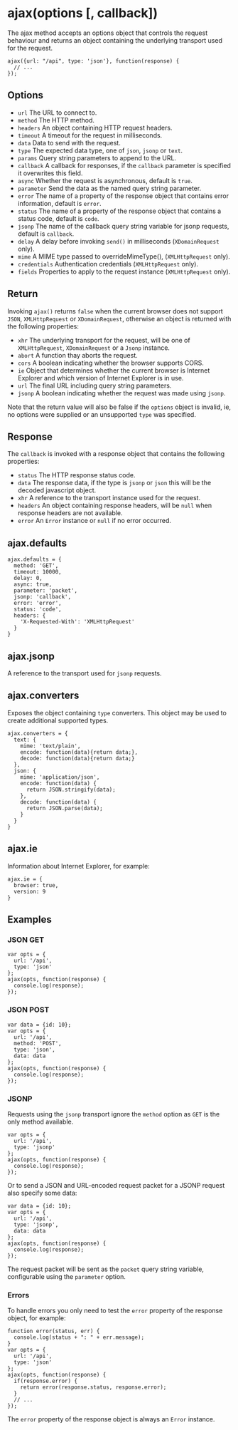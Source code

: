 # ajax(options [, callback])

The ajax method accepts an options object that controls the request behaviour and returns an object containing the underlying transport used for the request.

```
ajax({url: "/api", type: 'json'}, function(response) {
  // ...
});
```

## Options

* `url` The URL to connect to.
* `method` The HTTP method.
* `headers` An object containing HTTP request headers.
* `timeout` A timeout for the request in milliseconds.
* `data` Data to send with the request.
* `type` The expected data type, one of `json`, `jsonp` or `text`.
* `params` Query string parameters to append to the URL.
* `callback` A callback for responses, if the `callback` parameter is specified it overwrites this field.
* `async` Whether the request is asynchronous, default is `true`.
* `parameter` Send the data as the named query string parameter.
* `error` The name of a property of the response object that contains error information, default is `error`.
*  `status` The name of a property of the response object that contains a status code, default is `code`.
* `jsonp` The name of the callback query string variable for jsonp requests, default is `callback`.
* `delay` A delay before invoking `send()` in milliseconds (`XDomainRequest` only).
* `mime` A MIME type passed to overrideMimeType(), (`XMLHttpRequest` only).
* `credentials` Authentication credentials (`XMLHttpRequest` only).
* `fields` Properties to apply to the request instance (`XMLHttpRequest` only).

## Return

Invoking `ajax()` returns `false` when the current browser does not support
`JSON`, `XMLHttpRequest` or `XDomainRequest`, otherwise an object is returned
with the following properties:

* `xhr` The underlying transport for the request, will be one of `XMLHttpRequest`, `XDomainRequest` or a `Jsonp` instance.
* `abort` A function thay aborts the request. 
* `cors` A boolean indicating whether the browser supports CORS.
* `ie` Object that determines whether the current browser is Internet Explorer and which version of Internet Explorer is in use.
* `url` The final URL including query string parameters.
* `jsonp` A boolean indicating whether the request was made using `jsonp`.

Note that the return value will also be false if the `options` object is invalid, ie, no options were supplied or an unsupported `type` was specified.

## Response

The `callback` is invoked with a response object that contains the following properties:

* `status` The HTTP response status code.
* `data` The response data, if the type is `jsonp` or `json` this will be the
  decoded javascript object.
* `xhr` A reference to the transport instance used for the request.
* `headers` An object containing response headers, will be `null` when
  response headers are not available. 
* `error` An `Error` instance or `null` if no error occurred.

## ajax.defaults

```
ajax.defaults = {
  method: 'GET',
  timeout: 10000,
  delay: 0,
  async: true,
  parameter: 'packet',
  jsonp: 'callback',
  error: 'error',
  status: 'code',
  headers: {
    'X-Requested-With': 'XMLHttpRequest'
  }
}
```

## ajax.jsonp

A reference to the transport used for `jsonp` requests.

## ajax.converters

Exposes the object containing `type` converters. This object may be used to create additional supported types.

```
ajax.converters = {
  text: {
    mime: 'text/plain',
    encode: function(data){return data;},
    decode: function(data){return data;}
  },
  json: {
    mime: 'application/json',
    encode: function(data) {
      return JSON.stringify(data);
    },
    decode: function(data) {
      return JSON.parse(data);
    }
  }
}
```

## ajax.ie

Information about Internet Explorer, for example:

```
ajax.ie = {
  browser: true,
  version: 9
}
```

## Examples

### JSON GET

```
var opts = {
  url: '/api',
  type: 'json'
};
ajax(opts, function(response) {
  console.log(response);
});
```

### JSON POST

```
var data = {id: 10};
var opts = {
  url: '/api',
  method: 'POST',
  type: 'json',
  data: data
};
ajax(opts, function(response) {
  console.log(response);
});
```

### JSONP

Requests using the `jsonp` transport ignore the `method` option as `GET` is the only method available. 

```
var opts = {
  url: '/api',
  type: 'jsonp'
};
ajax(opts, function(response) {
  console.log(response);
});
```

Or to send a JSON and URL-encoded request packet for a JSONP request also specify some data:

```
var data = {id: 10};
var opts = {
  url: '/api',
  type: 'jsonp',
  data: data
};
ajax(opts, function(response) {
  console.log(response);
});
```

The request packet will be sent as the `packet` query string variable, configurable using the `parameter` option.

### Errors

To handle errors you only need to test the `error` property of the response object, for example:

```
function error(status, err) {
  console.log(status + ": " + err.message);
}
var opts = {
  url: '/api',
  type: 'json'
};
ajax(opts, function(response) {
  if(response.error) {
    return error(response.status, response.error);
  }
  // ...
});
```

The `error` property of the response object is always an `Error` instance.
